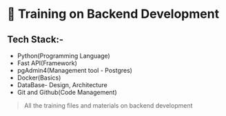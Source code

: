 # :file_folder: Training on Backend Development
## Tech Stack:-
- Python(Programming Language)
- Fast API(Framework)
- pgAdmin4(Management tool - Postgres)
- Docker(Basics)
- DataBase- Design, Architecture
- Git and Github(Code Management)
  
> All the training files and materials on backend development
